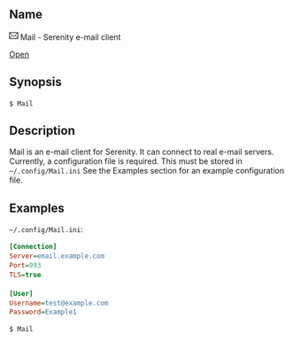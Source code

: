 ## Name

![Icon](../../../../../res/icons/16x16/app-mail.png)  Mail - Serenity e-mail client

[Open](file:///bin/Mail)

## Synopsis

```**sh
$ Mail
```

## Description

Mail is an e-mail client for Serenity. It can connect to real e-mail servers.
Currently, a configuration file is required. This must be stored in `~/.config/Mail.ini`
See the Examples section for an example configuration file.

## Examples

`~/.config/Mail.ini`:
```ini
[Connection]
Server=email.example.com
Port=993
TLS=true

[User]
Username=test@example.com
Password=Example1
```

```sh
$ Mail
```
